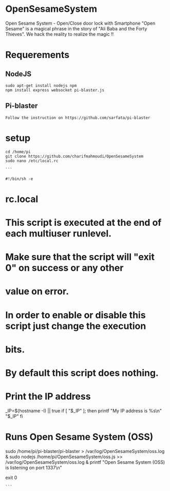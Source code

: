 # OpenSesameSystem
Open Sesame System - Open/Close door lock with Smartphone
"Open Sesame" is a magical phrase in the story of "Ali Baba and the Forty Thieves".  We hack the reality to realize the magic !!

# Requerements

## NodeJS
	
	sudo apt-get install nodejs npm
	npm install express websocket pi-blaster.js

## Pi-blaster 

	Follow the instruction on https://github.com/sarfata/pi-blaster
	
# setup

	cd /home/pi
	git clone https://github.com/charifmahmoudi/OpenSesameSystem
	sudo nano /etc/local.rc
	
	```
	
	#!/bin/sh -e
#
# rc.local
#
# This script is executed at the end of each multiuser runlevel.
# Make sure that the script will "exit 0" on success or any other
# value on error.
#
# In order to enable or disable this script just change the execution
# bits.
#
# By default this script does nothing.

# Print the IP address
_IP=$(hostname -I) || true
if [ "$_IP" ]; then
  printf "My IP address is %s\n" "$_IP"
fi
# Runs Open Sesame System (OSS)
sudo /home/pi/pi-blaster/pi-blaster > /var/log/OpenSesameSystem/oss.log  &
sudo nodejs /home/pi/OpenSesameSystem/oss.js >> /var/log/OpenSesameSystem/oss.log  &
printf "Open Sesame System (OSS) is listening on port 1337\n"
 
exit 0

	
	```
	
